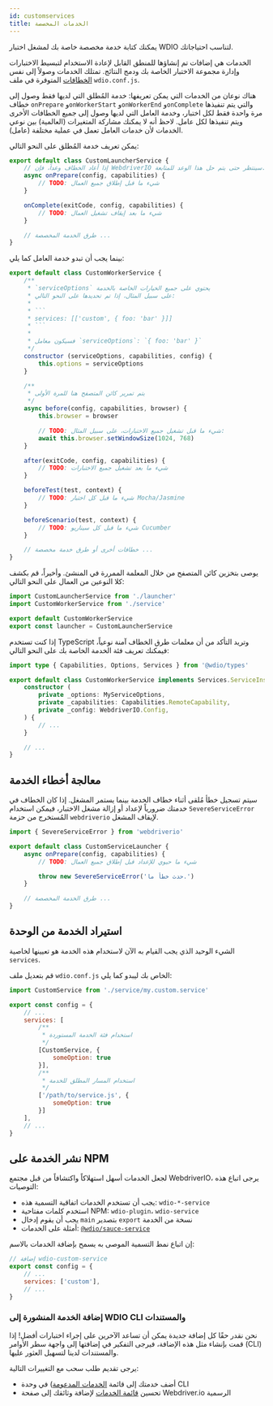 ```yaml
---
id: customservices
title: الخدمات المخصصة
---
```


يمكنك كتابة خدمة مخصصة خاصة بك لمشغل اختبار WDIO لتناسب احتياجاتك.

الخدمات هي إضافات تم إنشاؤها للمنطق القابل لإعادة الاستخدام لتبسيط الاختبارات وإدارة مجموعة الاختبار الخاصة بك ودمج النتائج. تمتلك الخدمات وصولاً إلى نفس [الخطافات](/docs/configurationfile) المتوفرة في ملف `wdio.conf.js`.

هناك نوعان من الخدمات التي يمكن تعريفها: خدمة المُطلق التي لديها فقط وصول إلى خطاف `onPrepare` و`onWorkerStart` و`onWorkerEnd` و`onComplete` والتي يتم تنفيذها مرة واحدة فقط لكل اختبار، وخدمة العامل التي لديها وصول إلى جميع الخطافات الأخرى ويتم تنفيذها لكل عامل. لاحظ أنه لا يمكنك مشاركة المتغيرات (العالمية) بين نوعي الخدمات لأن خدمات العامل تعمل في عملية مختلفة (عامل).

يمكن تعريف خدمة المُطلق على النحو التالي:

```js
export default class CustomLauncherService {
    // إذا أعاد الخطاف وعداً، فإن WebdriverIO سينتظر حتى يتم حل هذا الوعد للمتابعة.
    async onPrepare(config, capabilities) {
        // TODO: شيء ما قبل إطلاق جميع العمال
    }

    onComplete(exitCode, config, capabilities) {
        // TODO: شيء ما بعد إيقاف تشغيل العمال
    }

    // طرق الخدمة المخصصة ...
}
```

بينما يجب أن تبدو خدمة العامل كما يلي:

```js
export default class CustomWorkerService {
    /**
     * `serviceOptions` يحتوي على جميع الخيارات الخاصة بالخدمة
     * على سبيل المثال، إذا تم تحديدها على النحو التالي:
     *
     * ```
     * services: [['custom', { foo: 'bar' }]]
     * ```
     *
     * فسيكون معامل `serviceOptions`: `{ foo: 'bar' }`
     */
    constructor (serviceOptions, capabilities, config) {
        this.options = serviceOptions
    }

    /**
     * يتم تمرير كائن المتصفح هنا للمرة الأولى
     */
    async before(config, capabilities, browser) {
        this.browser = browser

        // TODO: شيء ما قبل تشغيل جميع الاختبارات، على سبيل المثال:
        await this.browser.setWindowSize(1024, 768)
    }

    after(exitCode, config, capabilities) {
        // TODO: شيء ما بعد تشغيل جميع الاختبارات
    }

    beforeTest(test, context) {
        // TODO: شيء ما قبل كل اختبار Mocha/Jasmine
    }

    beforeScenario(test, context) {
        // TODO: شيء ما قبل كل سيناريو Cucumber
    }

    // خطافات أخرى أو طرق خدمة مخصصة ...
}
```

يوصى بتخزين كائن المتصفح من خلال المعلمة الممررة في المنشئ. وأخيراً، قم بكشف كلا النوعين من العمال على النحو التالي:

```js
import CustomLauncherService from './launcher'
import CustomWorkerService from './service'

export default CustomWorkerService
export const launcher = CustomLauncherService
```

إذا كنت تستخدم TypeScript وتريد التأكد من أن معلمات طرق الخطاف آمنة نوعياً، فيمكنك تعريف فئة الخدمة الخاصة بك على النحو التالي:

```ts
import type { Capabilities, Options, Services } from '@wdio/types'

export default class CustomWorkerService implements Services.ServiceInstance {
    constructor (
        private _options: MyServiceOptions,
        private _capabilities: Capabilities.RemoteCapability,
        private _config: WebdriverIO.Config,
    ) {
        // ...
    }

    // ...
}
```

## معالجة أخطاء الخدمة

سيتم تسجيل خطأ مُلقى أثناء خطاف الخدمة بينما يستمر المشغل. إذا كان الخطاف في خدمتك ضرورياً لإعداد أو إزالة مشغل الاختبار، فيمكن استخدام `SevereServiceError` المُستخرج من حزمة `webdriverio` لإيقاف المشغل.

```js
import { SevereServiceError } from 'webdriverio'

export default class CustomServiceLauncher {
    async onPrepare(config, capabilities) {
        // TODO: شيء ما حيوي للإعداد قبل إطلاق جميع العمال

        throw new SevereServiceError('حدث خطأ ما.')
    }

    // طرق الخدمة المخصصة ...
}
```

## استيراد الخدمة من الوحدة

الشيء الوحيد الذي يجب القيام به الآن لاستخدام هذه الخدمة هو تعيينها لخاصية `services`.

قم بتعديل ملف `wdio.conf.js` الخاص بك ليبدو كما يلي:

```js
import CustomService from './service/my.custom.service'

export const config = {
    // ...
    services: [
        /**
         * استخدام فئة الخدمة المستوردة
         */
        [CustomService, {
            someOption: true
        }],
        /**
         * استخدام المسار المطلق للخدمة
         */
        ['/path/to/service.js', {
            someOption: true
        }]
    ],
    // ...
}
```

## نشر الخدمة على NPM

لجعل الخدمات أسهل استهلاكاً واكتشافاً من قبل مجتمع WebdriverIO، يرجى اتباع هذه التوصيات:

* يجب أن تستخدم الخدمات اتفاقية التسمية هذه: `wdio-*-service`
* استخدم كلمات مفتاحية NPM: `wdio-plugin`، `wdio-service`
* يجب أن يقوم إدخال `main` بتصدير `export` نسخة من الخدمة
* أمثلة على الخدمات: [`@wdio/sauce-service`](https://github.com/webdriverio/webdriverio/tree/main/packages/wdio-sauce-service)

إن اتباع نمط التسمية الموصى به يسمح بإضافة الخدمات بالاسم:

```js
// إضافة wdio-custom-service
export const config = {
    // ...
    services: ['custom'],
    // ...
}
```

### إضافة الخدمة المنشورة إلى WDIO CLI والمستندات

نحن نقدر حقًا كل إضافة جديدة يمكن أن تساعد الآخرين على إجراء اختبارات أفضل! إذا قمت بإنشاء مثل هذه الإضافة، فيرجى التفكير في إضافتها إلى واجهة سطر الأوامر (CLI) والمستندات لدينا لتسهيل العثور عليها.

يرجى تقديم طلب سحب مع التغييرات التالية:

- أضف خدمتك إلى قائمة [الخدمات المدعومة](https://github.com/webdriverio/webdriverio/blob/main/packages/wdio-cli/src/constants.ts#L92-L128)) في وحدة CLI
- تحسين [قائمة الخدمات](https://github.com/webdriverio/webdriverio/blob/main/scripts/docs-generation/3rd-party/services.json) لإضافة وثائقك إلى صفحة Webdriver.io الرسمية